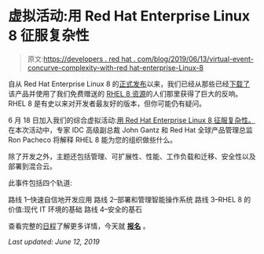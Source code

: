 # 虚拟活动:用 Red Hat Enterprise Linux 8 征服复杂性

> 原文:[https://developers . red hat . com/blog/2019/06/13/virtual-event-concurve-complexity-with-red hat-enterprise-Linux-8](https://developers.redhat.com/blog/2019/06/13/virtual-event-conquer-complexity-with-red-hat-enterprise-linux-8)

自从 Red Hat Enterprise Linux 8 的[正式发布](https://developers.redhat.com/blog/2019/05/07/red-hat-enterprise-linux-8-now-generally-available/)以来，我们已经从那些已经[下载了](https://developers.redhat.com/products/rhel/download/)该产品并使用了我们免费赠送的 [RHEL 8 资源](https://developers.redhat.com/rhel8)的人们那里获得了巨大的反响。RHEL 8 是有史以来对开发者最友好的版本，但你可能仍有疑问。

6 月 18 日加入我们的综合虚拟活动:[用 Red Hat Enterprise Linux 8 征服复杂性。](https://www.redhat.com/en/events/webinar/conquer-complexity-red-hat-enterprise-linux-8)在本次活动中，专家 IDC 高级副总裁 John Gantz 和 Red Hat 全球产品管理总监 Ron Pacheco 将解释 RHEL 8 能为您的组织做些什么。

除了开发之外，主题还包括管理、可扩展性、性能、工作负载和迁移、安全性以及部署到混合云。

此事件包括四个轨道:

路线 1–快速自信地开发应用
路线 2–部署和管理智能操作系统
路线 3–RHEL 8 的价值:现代 IT 环境的基础
路线 4–安全的基石

查看完整的[日程](https://www.redhat.com/en/events/webinar/conquer-complexity-red-hat-enterprise-linux-8#agenda)了解更多详情，今天就 **[报名](https://www.redhat.com/en/events/webinar/conquer-complexity-red-hat-enterprise-linux-8?sc_cid=701f20000012rpgAAA)** 。

*Last updated: June 12, 2019*